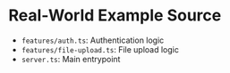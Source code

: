 # Real-World Example Source

- `features/auth.ts`: Authentication logic
- `features/file-upload.ts`: File upload logic
- `server.ts`: Main entrypoint
